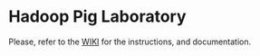 # Hadoop Pig Laboratory

Please, refer to the [WIKI][wiki-link] for the instructions, and documentation.

[wiki-link]: https://github.com/michiard/CLOUDS-LAB/wiki/Hadoop-Pig-Laboratory "WIKI"
